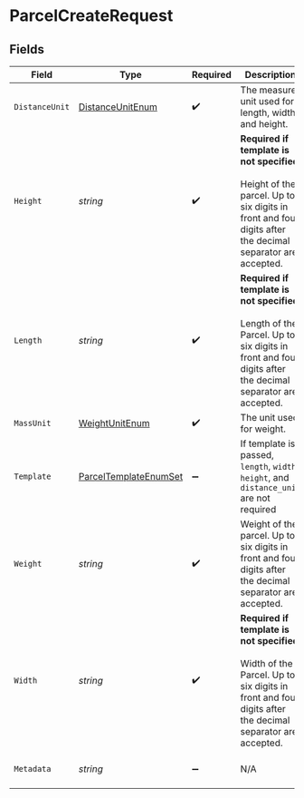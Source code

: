 # ParcelCreateRequest


## Fields

| Field                                                                                                                                                   | Type                                                                                                                                                    | Required                                                                                                                                                | Description                                                                                                                                             | Example                                                                                                                                                 |
| ------------------------------------------------------------------------------------------------------------------------------------------------------- | ------------------------------------------------------------------------------------------------------------------------------------------------------- | ------------------------------------------------------------------------------------------------------------------------------------------------------- | ------------------------------------------------------------------------------------------------------------------------------------------------------- | ------------------------------------------------------------------------------------------------------------------------------------------------------- |
| `DistanceUnit`                                                                                                                                          | [DistanceUnitEnum](../../Models/Components/DistanceUnitEnum.md)                                                                                         | :heavy_check_mark:                                                                                                                                      | The measure unit used for length, width and height.                                                                                                     | in                                                                                                                                                      |
| `Height`                                                                                                                                                | *string*                                                                                                                                                | :heavy_check_mark:                                                                                                                                      | **Required if template is not specified**<br><br/>Height of the parcel. Up to six digits in front and four digits after the decimal separator are accepted. | 1                                                                                                                                                       |
| `Length`                                                                                                                                                | *string*                                                                                                                                                | :heavy_check_mark:                                                                                                                                      | **Required if template is not specified**<br><br/>Length of the Parcel. Up to six digits in front and four digits after the decimal separator are accepted. | 1                                                                                                                                                       |
| `MassUnit`                                                                                                                                              | [WeightUnitEnum](../../Models/Components/WeightUnitEnum.md)                                                                                             | :heavy_check_mark:                                                                                                                                      | The unit used for weight.                                                                                                                               | lb                                                                                                                                                      |
| `Template`                                                                                                                                              | [ParcelTemplateEnumSet](../../Models/Components/ParcelTemplateEnumSet.md)                                                                               | :heavy_minus_sign:                                                                                                                                      | If template is passed, `length`, `width`, `height`, and `distance_unit` are not required                                                                |                                                                                                                                                         |
| `Weight`                                                                                                                                                | *string*                                                                                                                                                | :heavy_check_mark:                                                                                                                                      | Weight of the parcel. Up to six digits in front and four digits after the decimal separator are accepted.                                               | 1                                                                                                                                                       |
| `Width`                                                                                                                                                 | *string*                                                                                                                                                | :heavy_check_mark:                                                                                                                                      | **Required if template is not specified**<br><br/>Width of the Parcel. Up to six digits in front and four digits after the decimal separator are accepted. | 1                                                                                                                                                       |
| `Metadata`                                                                                                                                              | *string*                                                                                                                                                | :heavy_minus_sign:                                                                                                                                      | N/A                                                                                                                                                     | Customer ID 123456                                                                                                                                      |